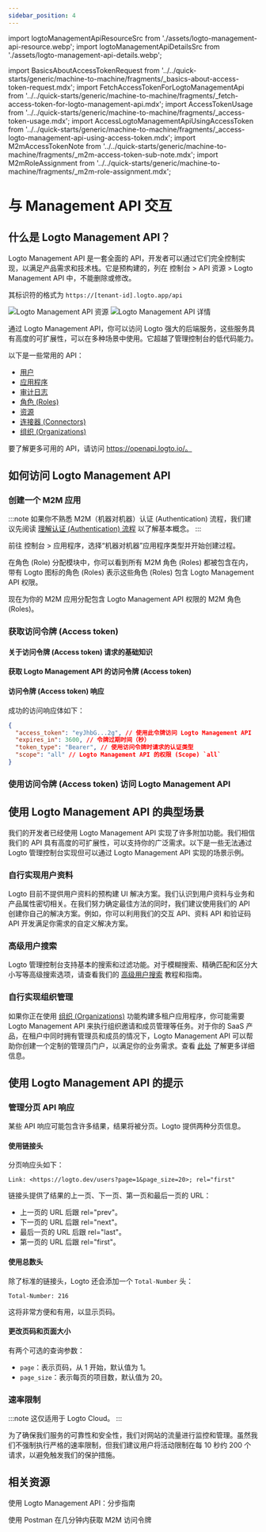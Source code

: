 ```yaml
---
sidebar_position: 4
---
```


import logtoManagementApiResourceSrc from './assets/logto-management-api-resource.webp';
import logtoManagementApiDetailsSrc from './assets/logto-management-api-details.webp';

import BasicsAboutAccessTokenRequest from '../../quick-starts/generic/machine-to-machine/fragments/\_basics-about-access-token-request.mdx';
import FetchAccessTokenForLogtoManagementApi from '../../quick-starts/generic/machine-to-machine/fragments/\_fetch-access-token-for-logto-management-api.mdx';
import AccessTokenUsage from '../../quick-starts/generic/machine-to-machine/fragments/\_access-token-usage.mdx';
import AccessLogtoManagementApiUsingAccessToken from '../../quick-starts/generic/machine-to-machine/fragments/\_access-logto-management-api-using-access-token.mdx';
import M2mAccessTokenNote from '../../quick-starts/generic/machine-to-machine/fragments/\_m2m-access-token-sub-note.mdx';
import M2mRoleAssignment from '../../quick-starts/generic/machine-to-machine/fragments/\_m2m-role-assignment.mdx';

# 与 Management API 交互

## 什么是 Logto Management API？

Logto Management API 是一套全面的 API，开发者可以通过它们完全控制实现，以满足产品需求和技术栈。它是预构建的，列在 <CloudLink to="/api-resources">控制台 > API 资源 > Logto Management API</CloudLink> 中，不能删除或修改。

其标识符的格式为 `https://[tenant-id].logto.app/api`

<img alt="Logto Management API 资源" src={logtoManagementApiResourceSrc} />

<img alt="Logto Management API 详情" src={logtoManagementApiDetailsSrc} />

通过 Logto Management API，你可以访问 Logto 强大的后端服务，这些服务具有高度的可扩展性，可以在多种场景中使用。它超越了管理控制台的低代码能力。

以下是一些常用的 API：

- [用户](https://openapi.logto.io/operation/operation-getuser)
- [应用程序](https://openapi.logto.io/operation/operation-listapplications)
- [审计日志](https://openapi.logto.io/operation/operation-listlogs)
- [角色 (Roles)](https://openapi.logto.io/operation/operation-listroles)
- [资源](https://openapi.logto.io/operation/operation-listresources)
- [连接器 (Connectors)](https://openapi.logto.io/operation/operation-listconnectors)
- [组织 (Organizations)](https://openapi.logto.io/operation/operation-listorganizations)

要了解更多可用的 API，请访问 https://openapi.logto.io/。

## 如何访问 Logto Management API

### 创建一个 M2M 应用

:::note
如果你不熟悉 M2M（机器对机器）认证 (Authentication) 流程，我们建议先阅读 [理解认证 (Authentication) 流程](/integrate-logto/integrate-logto-into-your-application/understand-authentication-flow/#machine-to-machine-authentication-flow) 以了解基本概念。
:::

前往 <CloudLink to="/applications">控制台 > 应用程序</CloudLink>，选择“机器对机器”应用程序类型并开始创建过程。

<M2mRoleAssignment />

在角色 (Role) 分配模块中，你可以看到所有 M2M 角色 (Roles) 都被包含在内，带有 Logto 图标的角色 (Roles) 表示这些角色 (Roles) 包含 Logto Management API 权限。

现在为你的 M2M 应用分配包含 Logto Management API 权限的 M2M 角色 (Roles)。

### 获取访问令牌 (Access token)

#### 关于访问令牌 (Access token) 请求的基础知识

<BasicsAboutAccessTokenRequest />

#### 获取 Logto Management API 的访问令牌 (Access token)

<FetchAccessTokenForLogtoManagementApi />

#### 访问令牌 (Access token) 响应

成功的访问响应体如下：

```json
{
  "access_token": "eyJhbG...2g", // 使用此令牌访问 Logto Management API
  "expires_in": 3600, // 令牌过期时间（秒）
  "token_type": "Bearer", // 使用访问令牌时请求的认证类型
  "scope": "all" // Logto Management API 的权限 (Scope) `all`
}
```

<M2mAccessTokenNote />

### 使用访问令牌 (Access token) 访问 Logto Management API

<AccessTokenUsage />

<AccessLogtoManagementApiUsingAccessToken />

## 使用 Logto Management API 的典型场景

我们的开发者已经使用 Logto Management API 实现了许多附加功能。我们相信我们的 API 具有高度的可扩展性，可以支持你的广泛需求。以下是一些无法通过 Logto 管理控制台实现但可以通过 Logto Management API 实现的场景示例。

### 自行实现用户资料

Logto 目前不提供用户资料的预构建 UI 解决方案。我们认识到用户资料与业务和产品属性密切相关。在我们努力确定最佳方法的同时，我们建议使用我们的 API 创建你自己的解决方案。例如，你可以利用我们的交互 API、资料 API 和验证码 API 开发满足你需求的自定义解决方案。

### 高级用户搜索

Logto 管理控制台支持基本的搜索和过滤功能。对于模糊搜索、精确匹配和区分大小写等高级搜索选项，请查看我们的 [高级用户搜索](/user-management/advanced-user-search) 教程和指南。

### 自行实现组织管理

如果你正在使用 [组织 (Organizations)](/organizations) 功能构建多租户应用程序，你可能需要 Logto Management API 来执行组织邀请和成员管理等任务。对于你的 SaaS 产品，在租户中同时拥有管理员和成员的情况下，Logto Management API 可以帮助你创建一个定制的管理员门户，以满足你的业务需求。查看 [此处](/end-user-flows/organization-experience/) 了解更多详细信息。

## 使用 Logto Management API 的提示

### 管理分页 API 响应

某些 API 响应可能包含许多结果，结果将被分页。Logto 提供两种分页信息。

#### 使用链接头

分页响应头如下：

```
Link: <https://logto.dev/users?page=1&page_size=20>; rel="first"
```

链接头提供了结果的上一页、下一页、第一页和最后一页的 URL：

- 上一页的 URL 后跟 rel="prev"。
- 下一页的 URL 后跟 rel="next"。
- 最后一页的 URL 后跟 rel="last"。
- 第一页的 URL 后跟 rel="first"。

#### 使用总数头

除了标准的链接头，Logto 还会添加一个 `Total-Number` 头：

```
Total-Number: 216
```

这将非常方便和有用，以显示页码。

#### 更改页码和页面大小

有两个可选的查询参数：

- `page`：表示页码，从 1 开始，默认值为 1。
- `page_size`：表示每页的项目数，默认值为 20。

### 速率限制

:::note
这仅适用于 Logto Cloud。
:::

为了确保我们服务的可靠性和安全性，我们对网站的流量进行监控和管理。虽然我们不强制执行严格的速率限制，但我们建议用户将活动限制在每 10 秒约 200 个请求，以避免触发我们的保护措施。

## 相关资源

<Url href="https://blog.logto.io/management-api">
  使用 Logto Management API：分步指南
</Url>

<Url href="https://blog.logto.io/use-postman-to-obtain-m2m-access-token">使用 Postman 在几分钟内获取 M2M 访问令牌</Url>
